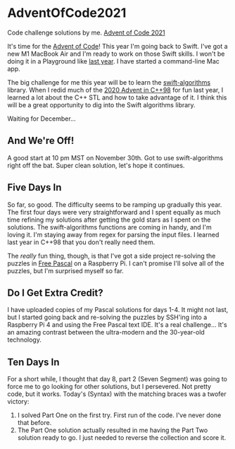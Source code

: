 # AdventOfCode2021
Code challenge solutions by me. [Advent of Code 2021](https://adventofcode.com/2021)

It's time for the [Advent of Code](https://adventofcode.com/2021)! This year I'm going back to Swift. I've got a new M1 MacBook Air and I'm ready to work on those Swift skills. I won't be doing it in a Playground like [last year](https://github.com/sbiickert/SwiftAdventOfCode2020). I have started a command-line Mac app.

The big challenge for me this year will be to learn the [swift-algorithms](https://github.com/apple/swift-algorithms) library. When I redid much of the [2020 Advent in C++98](https://github.com/sbiickert/AdventOfCode2020Classic) for fun last year, I learned a lot about the C++ STL and how to take advantage of it. I think this will be a great opportunity to dig into the Swift algorithms library.

Waiting for December...

## And We're Off!

A good start at 10 pm MST on November 30th. Got to use swift-algorithms right off the bat. Super clean solution, let's hope it continues.

## Five Days In

So far, so good. The difficulty seems to be ramping up gradually this year. The first four days were very straightforward and I spent equally as much time refining my solutions after getting the gold stars as I spent on the solutions. The swift-algorithms functions are coming in handy, and I'm loving it. I'm staying away from regex for parsing the input files. I learned last year in C++98 that you don't really need them.

The *really* fun thing, though, is that I've got a side project re-solving the puzzles in [Free Pascal](https://freepascal.org) on a Raspberry Pi. I can't promise I'll solve all of the puzzles, but I'm surprised myself so far.

## Do I Get Extra Credit?

I have uploaded copies of my Pascal solutions for days 1-4. It might not last, but I started going back and re-solving the puzzles by SSH'ing into a Raspberry Pi 4 and using the Free Pascal text IDE. It's a real challenge... It's an amazing contrast between the ultra-modern and the 30-year-old technology.

## Ten Days In

For a short while, I thought that day 8, part 2 (Seven Segment) was going to force me to go looking for other solutions, but I persevered. Not pretty code, but it works. Today's (Syntax) with the matching braces was a twofer victory:

1. I solved Part One on the first try. First run of the code. I've never done that before. <mic drop>
2. The Part One solution actually resulted in me having the Part Two solution ready to go. I just needed to reverse the collection and score it.
 
